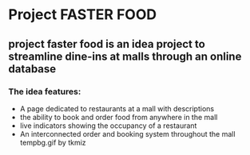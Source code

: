# Project FASTER FOOD
## project faster food is an idea project to streamline dine-ins at malls through an online database
### The idea features:
- A page dedicated to restaurants at a mall with descriptions
- the ability to book and order food from anywhere in the mall
- live indicators showing the occupancy of a restaurant
- An interconnected order and booking system throughout the mall
tempbg.gif by tkmiz